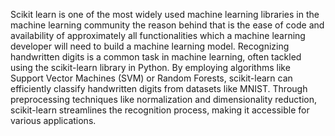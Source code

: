 Scikit learn is one of the most widely used machine learning libraries in the machine learning community the reason behind that is the ease of code and availability of approximately all functionalities which a machine learning developer will need to build a machine learning model.
Recognizing handwritten digits is a common task in machine learning, often tackled using the scikit-learn library in Python. By employing algorithms like Support Vector Machines (SVM) or Random Forests, scikit-learn can efficiently classify handwritten digits from datasets like MNIST. Through preprocessing techniques like normalization and dimensionality reduction, scikit-learn streamlines the recognition process, making it accessible for various applications.
